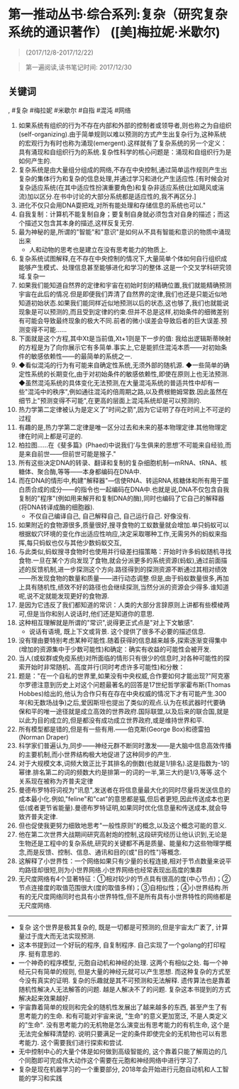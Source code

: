 # 第一推动丛书·综合系列:复杂（研究复杂系统的通识著作） ([美]梅拉妮·米歇尔)

> (2017/12/8-2017/12/22)

> 第一遍阅读,读书笔记时间: 2017/12/30

## 关键词
, #复杂 #梅拉妮 #米歇尔 #自指 #混沌 #网络

1. 如果系统有组织的行为不存在内部和外部的控制者或领导者,则也称之为自组织(self-organizing).由于简单规则以难以预测的方式产生出复杂行为,这种系统的宏观行为有时也称为涌现(emergent).这样就有了复杂系统的另一个定义：具有涌现和自组织行为的系统.复杂性科学的核心问题是：涌现和自组织行为是如何产生的.
2. 复杂系统是由大量组分组成的网络,不存在中央控制,通过简单运作规则产生出复杂的集体行为和复杂的信息处理,并通过学习和进化产生适应性.[有时候会对复杂适应系统(在其中适应性扮演重要角色)和复杂非适应系统(比如飓风或湍流)加以区分.在书中讨论的大部分系统都是适应性的,我不再区分.]
3. 进化不仅只会用DNA耍把戏,对所有能处理和存储信息的系统也可以."
4. 自我复制：计算机不能复制自身；要复制自身就必须包含对自身的描述；而这个描述又包含其本身的描述,这样反复无穷.
5. 最为神秘的是,所谓的"智能"和"意识"是如何从不具有智能和意识的物质中涌现出来
    * 人和动物的思考也是建立在没有思考能力的物质上.
6. 复杂系统试图解释,在不存在中央控制的情况下,大量简单个体如何自行组织成能够产生模式、处理信息甚至能够进化和学习的整体.这是一个交叉学科研究领域.复杂一
7. 如果我们能知道自然界的定律和宇宙在初始时刻的精确位置,我们就能精确预测宇宙在此后的情况.但是即便我们弄清了自然界的定律,我们也还是只能近似地知道初始状态.如果我们能同样近似地预测以后的状态,这也够了,我们也就能说现象是可以预测的,而且受到定律的约束.但并不总是这样,初始条件的细微差别有可能会导致最终现象的极大不同.前者的微小误差会导致后者的巨大误差.预测变得不可能……
8. 下面就是这个方程,其中Xt是当前值,Xt+1则是下一步的值: 我给出逻辑斯蒂映射的方程是为了向你展示它有多简单.事实上,它是能抓住混沌本质——对初始条件的敏感依赖性——的最简单的系统之一.
9. ◆看似混沌的行为有可能来自确定性系统,无须外部的随机源. ◆一些简单的确定性系统的长期变化,由于对初始条件的敏感依赖性,即使在原则上也无法预测. ◆虽然混沌系统的具体变化无法预测,在大量混沌系统的普适共性中却有一些"混沌中的秩序",例如通往混沌的倍周期之路,以及费根鲍姆常数.因此虽然在细节上"预测变得不可能",在更高的层面上混沌系统却是可以预测的.
10. 热力学第二定律被认为是定义了"时间之箭",因为它证明了存在时间上不可逆的过程
11. 有趣的是,热力学第二定律是唯一区分过去和未来的基本物理定律.其他物理定律在时间上都是可逆的.
13. 柏拉图……在《斐多篇》(Phaed)中说我们‘与生俱来的思想’不可能来自经验,而是来自前世——但前世可能是猴子."
14. 所有这些决定DNA的转录、翻译和复制的复杂细胞机制—mRNA、tRNA、核糖体、聚合酶,等等——本身都编码在DNA中.
15. 而在DNA的情形中,构建"解释器"—信使RNA、转运RNA,核糖体和所有用于蛋白质合成的成分——的指令也一起编码在DNA中.也就是说,DNA不仅包含自我复制的"程序"(例如用来解开和复制DNA的酶),同时也编码了它自己的解释器(将DNA转译成酶的细胞器).
    * 不仅自己编译自己, 自己解释自己, 自己运行自己. 好像没有.
16. 如果附近的食物源很多,质量很好,搜寻食物的工蚁数量就会增加.单只蚂蚁可以根据蚁穴环境的变化作出适应性响应,决定采取哪种工作,无需另外的蚂蚁来指挥,每只蚂蚁也仅与其他少数蚂蚁交互,
17. 与此类似,蚂蚁搜寻食物时也使用并行级差扫描策略：开始时许多蚂蚁随机寻找食物.一旦在某个方向发现了食物,就会分派更多的系统资源(蚂蚁),通过前面描述的反馈机制,进一步探测这个方向.路径得到的探测资源不断通过其相对绩效——所发现食物的数量和质量——进行动态调整.但是,由于蚂蚁数量很多,再加上具有随机性,绩效不好的路径也会继续探测,当然分派的资源会少得多.谁知道呢,说不定就能发现更好的食物源.
18. 是因为它违反了我们都知道的常识：人类的大部分言辞原则上讲都有些模棱两可,但是当你和别人说话时,他们还是知道你的意思.
20. 这种相互理解就是所谓的"常识",说得更正式点是"对上下文敏感".
    * 说话有语境, 既上下文或背景. 这个提供了很多不必要的描述信息.
21. 没有理由要特别考虑某种可能性.随着获得的信息越来越多,探索逐渐变得集中(增加的资源集中于少数可能性)和确定：确实有收益的可能性会被开发.
22. 当人(或蚁群或免疫系统)对所面临的情形只有很少的信息时,对各种可能性的探索开始时非常随机、高度并行(同时考虑许多可能性)和分散：
23. 题是："在一个自私的世界里,如果没有中央权威,合作要如何才能出现?"阿克塞尔罗德注意到历史上对这个问题最著名的回答是17世纪哲学家霍布斯(Thomas Hobbes)给出的,他认为合作只有在存在中央权威的情况下才有可能产生.300年(和无数场战争)之后,爱因斯坦也提出了类似的观点.认为在核武器时代要确保和平的唯一途径就是成立高效的世界政府.国际联盟,以及后来的联合国,就是以此为目的成立的,但是都没有成功成立世界政府,或是维持世界和平.
24. 所有模型都是错的,但是有一些有用.——伯克斯(George Box)和德雷拍(Norman Draper)
25. 科学家们普遍认为,同步——神经元群不断同时激发——是大脑中信息高效传播的主要机制,而小世界结构极大地促进了这种同步的产生.
26. 对于大规模文本,词频大致正比于其排名的倒数(也就是1/排名).这是指数为-1的幂律.排名第二的词的频数大约是排第一的词的一半,第三大约是1/3,等等.这个关系现在被称为齐普夫定律
27. 曼德布罗特将词视为"讯息",发送者在将信息量最大化的同时尽量将发送信息的成本最小化.例如,"feline"和"cat"的意思都是猫,但后者更短,因此传送成本也更低(或者更节省能量).曼德布罗特证明,如果同时优化信息量和传送成本,就会导致齐普夫定律.
28. 但也促使我更努力细致地思考"一般性原则"的概念,以及这个概念可能的意义.
29. 他在第二次世界大战期间研究高射炮的控制,这段研究经历让他认识到,无论是生物还是工程中的复杂系统,研究的关键都不再是质量、能量和力这些物理学概念,而是反馈、控制、信息、通讯和目的(或"目的性")等概念.
30. 这解释了小世界性：一个网络如果只有少量的长程连接,相对于节点数量来说平均路径却很短,则为小世界网络.小世界网络也经常表现出高度的集群
31. 无尺度网络有4个显著特征：①相对较少的节点具有很高的度(中心节点)；②节点连接度的取值范围很大(度的取值多样)；③自相似性；④小世界结构.所有的无尺度网络同时也具有小世界特性,但不是所有具有小世界特性的网络都是无尺度网络.


----

* 复杂 这个世界是极其复杂的, 既是一切都是可预测的,但是宇宙太广袤了, 计算量过于庞大而无法实现预测.
* 这本书提到过一个好玩的程序, 自复制程序. 自己实现了一个golang的打印程序. 挺有意思的.
* 一个神奇的程序模型, 元胞自动机和神经的处理. 这两个有相似之处. 每一个神经元只有简单的规则, 但是大量的神经元就可以产生思想. 而这种复杂的方式至今没有真实的证明. 复杂的乐趣就是其不可预测和无法解释. 遗传算法也是靠着随机性解决人无法解答的问题. 越是人解决不了的问题. 复杂这本书提到的方式解决起来效果越好.
* 宇宙靠着简单的规则和完全的随机性发展出了越来越多的东西, 甚至产生了有思考能力的生命. 和有可能对宇宙来说, "生命"的意义更加宽泛, 不是人类定义的"生命". 没有思考能力的无机物是怎么演变出有思考能力的有机生命, 这个是无法完全解释清楚的. 说明只要满足一定的条件即使完全的无机物也可以有思考能力. 这个需要我们进行探索和尝试.
* 无中控制中心的大量个体是如何做到高级智能的, 这个靠着只能了解周边的几个同胞即可完成伟大动作这个需要在元胞和神经网络中进行学习了.
* 复杂是现在机器学习的一个重要部分, 2018年会开始进行元胞自动机和人工智能的学习和实践
